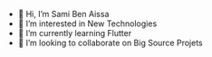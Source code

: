 - 👋 Hi, I’m Sami Ben Aissa
- 👀 I’m interested in New Technologies
- 🌱 I’m currently learning Flutter 
- 💞️ I’m looking to collaborate on Big Source Projets

<!---
Samio26/Samio26 is a ✨ special ✨ repository because its `README.md` (this file) appears on your GitHub profile.
You can click the Preview link to take a look at your changes.
--->
